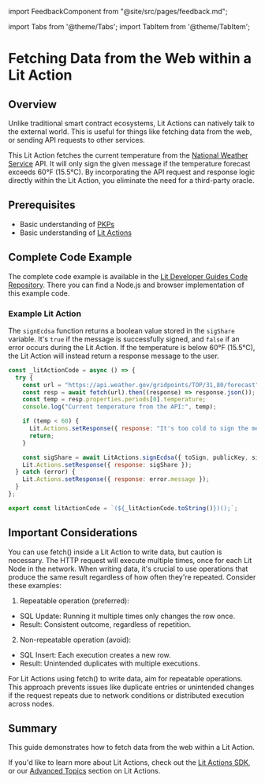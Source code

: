 import FeedbackComponent from "@site/src/pages/feedback.md";

import Tabs from '@theme/Tabs';
import TabItem from '@theme/TabItem';

# Fetching Data from the Web within a Lit Action

## Overview

Unlike traditional smart contract ecosystems, Lit Actions can natively talk to the external world. This is useful for things like fetching data from the web, or sending API requests to other services.

This Lit Action fetches the current temperature from the [National Weather Service](https://www.weather.gov/) API. It will only sign the given message if the temperature forecast exceeds 60°F (15.5°C). By incorporating the API request and response logic directly within the Lit Action, you eliminate the need for a third-party oracle.

## Prerequisites

- Basic understanding of [PKPs](../../../user-wallets/pkps/overview)
- Basic understanding of [Lit Actions](../serverless-signing/quick-start)

## Complete Code Example

The complete code example is available in the [Lit Developer Guides Code Repository](https://github.com/LIT-Protocol/developer-guides-code/tree/master/lit-action-using-fetch). There you can find a Node.js and browser implementation of this example code.

### Example Lit Action

The `signEcdsa` function returns a boolean value stored in the `sigShare` variable. It's `true` if the message is successfully signed, and `false` if an error occurs during the Lit Action. If the temperature is below 60°F (15.5°C), the Lit Action will instead return a response message to the user.

```jsx
const _litActionCode = async () => {
  try {
    const url = "https://api.weather.gov/gridpoints/TOP/31,80/forecast";
    const resp = await fetch(url).then((response) => response.json());
    const temp = resp.properties.periods[0].temperature;
    console.log("Current temperature from the API:", temp);

    if (temp < 60) {
      Lit.Actions.setResponse({ response: "It's too cold to sign the message!" });
      return;
    }

    const sigShare = await LitActions.signEcdsa({ toSign, publicKey, sigName });
    Lit.Actions.setResponse({ response: sigShare });
  } catch (error) {
    Lit.Actions.setResponse({ response: error.message });
  }
};

export const litActionCode = `(${_litActionCode.toString()})();`;
```

## Important Considerations
You can use fetch() inside a Lit Action to write data, but caution is necessary. The HTTP request will execute multiple times, once for each Lit Node in the network.
When writing data, it's crucial to use operations that produce the same result regardless of how often they're repeated. Consider these examples:

1. Repeatable operation (preferred):

- SQL Update: Running it multiple times only changes the row once.
- Result: Consistent outcome, regardless of repetition.


2. Non-repeatable operation (avoid):

- SQL Insert: Each execution creates a new row.
- Result: Unintended duplicates with multiple executions.

For Lit Actions using fetch() to write data, aim for repeatable operations. This approach prevents issues like duplicate entries or unintended changes if the request repeats due to network conditions or distributed execution across nodes.

## Summary
This guide demonstrates how to fetch data from the web within a Lit Action.

If you'd like to learn more about Lit Actions, check out the [Lit Actions SDK](https://actions-docs.litprotocol.com/), or our [Advanced Topics](https://developer.litprotocol.com/category/advanced-topics-1) section on Lit Actions.

<FeedbackComponent/>
